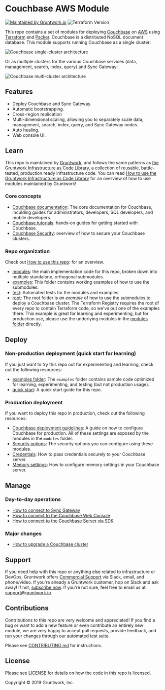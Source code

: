 <!--
:type: service
:name: Couchbase
:description: Deploy a Couchbase cluster. Supports automatic bootstrapping, Sync Gateway, Web Console UI, cross-region replication, and auto healing.
:icon: /_docs/couchbase-icon.png
:category: other-data-stores
:cloud: aws
:tags: nosql
:license: open-source
:built-with: terraform, bash
-->

# Couchbase AWS Module

[![Maintained by Gruntwork.io](https://img.shields.io/badge/maintained%20by-gruntwork.io-%235849a6.svg)](https://gruntwork.io/?ref=repo_aws_couchbase)
![Terraform Version](https://img.shields.io/badge/tf-%3E%3D0.15.0-blue.svg)

This repo contains a set of modules for deploying [Couchbase](https://www.couchbase.com/) on 
[AWS](https://aws.amazon.com/) using [Terraform](https://www.terraform.io/) and [Packer](https://www.packer.io/). 
Couchbase is a distributed NoSQL document database. This module supports running Couchbase as a single cluster:

![Couchbase single-cluster architecture](https://github.com/gruntwork-io/terraform-aws-couchbase/blob/master/_docs/couchbase-single-cluster-architecture.png?raw=true)

Or as multiple clusters for the various Couchbase services (data, management, search, index, query) and Sync Gateway:

![Couchbase multi-cluster architecture](https://github.com/gruntwork-io/terraform-aws-couchbase/blob/master/_docs/couchbase-multi-cluster-architecture.png?raw=true)




## Features

* Deploy Couchbase and Sync Gateway.
* Automatic bootstrapping.
* Cross-region replication
* Multi-dimensional scaling, allowing you to separately scale data, management, search, index, query, and Sync 
  Gateway nodes.
* Auto healing.
* Web console UI.




## Learn

This repo is maintained by [Gruntwork](https://www.gruntwork.io), and follows the same patterns as [the Gruntwork
Infrastructure as Code Library](https://gruntwork.io/infrastructure-as-code-library/), a collection of reusable,
battle-tested, production ready infrastructure code. You can read [How to use the Gruntwork Infrastructure as Code
Library](https://gruntwork.io/guides/foundations/how-to-use-gruntwork-infrastructure-as-code-library/) for an overview
of how to use modules maintained by Gruntwork!

### Core concepts

* [Couchbase documentation](https://docs.couchbase.com/home/index.html): The core documentation for Couchbase, inculding
  guides for administrators, developers, SQL developers, and mobile developers.
* [Couchbase tutorials](https://docs.couchbase.com/tutorials/index.html): hands-on guides for getting started with
  Couchbase.
* [Couchbase Security](https://docs.couchbase.com/server/6.0/learn/security/security-overview.html): overview of how to 
  secure your Couchbase clusters.


### Repo organization

Check out [How to use this repo](https://github.com/gruntwork-io/terraform-aws-couchbase/tree/master/core-concepts.md#how-to-use-this-repo): 
for an overview.

* [modules](https://github.com/gruntwork-io/terraform-aws-couchbase/tree/master/modules): the main implementation code for this repo, broken down into multiple standalone, orthogonal submodules.
* [examples](https://github.com/gruntwork-io/terraform-aws-couchbase/tree/master/examples): This folder contains working examples of how to use the submodules.
* [test](https://github.com/gruntwork-io/terraform-aws-couchbase/tree/master/test): Automated tests for the modules and examples.
* [root](https://github.com/gruntwork-io/terraform-aws-couchbase/tree/master): The root folder is *an example* of how to use the submodules to deploy a Couchbase cluster. The Terraform Registry requires the root of every repo to contain Terraform code, so we've put one of the examples there. This example is great for learning and experimenting, but for production use, please use the underlying modules in the [modules folder](https://github.com/gruntwork-io/terraform-aws-couchbase/tree/master/modules) directly.




## Deploy

### Non-production deployment (quick start for learning)

If you just want to try this repo out for experimenting and learning, check out the following resources:

* [examples folder](https://github.com/gruntwork-io/terraform-aws-couchbase/tree/master/examples): The `examples` folder contains sample code optimized for learning, experimenting, and testing (but not production usage).
* [quick start](https://github.com/gruntwork-io/terraform-aws-couchbase/tree/master/core-concepts.md#quick-start): A quick
  start guide for this repo.

### Production deployment

If you want to deploy this repo in production, check out the following resources:

* [Couchbase deployment guidelines](https://docs.couchbase.com/server/6.0/install/install-production-deployment.html):
  A guide on how to configure Couchbase for production. All of these settings are exposed by the modules in the
  `modules` folder. 
* [Security options](https://github.com/gruntwork-io/terraform-aws-couchbase/tree/master/modules/couchbase-cluster/README.md#security):
  The security options you can configure using these modules.
* [Credentials](https://github.com/gruntwork-io/terraform-aws-couchbase/tree/master/modules/run-couchbase-server/README.md#passing-credentials-securely):
  How to pass credentials securely to your Couchbase server.
* [Memory settings](https://github.com/gruntwork-io/terraform-aws-couchbase/tree/master/modules/run-couchbase-server/README.md#memory-settings):
  How to configure memory settings in your Couchbase server.
  



## Manage

### Day-to-day operations

* [How to connect to Sync Gateway](https://github.com/gruntwork-io/terraform-aws-couchbase/tree/master/modules/couchbase-cluster/README.md#connecting-to-sync-gateway)
* [How to connect to the Couchbase Web Console](https://github.com/gruntwork-io/terraform-aws-couchbase/tree/master/modules/couchbase-cluster/README.md#connecting-to-the-couchbase-server-web-console)
* [How to connect to the Couchbase Server via SDK](https://github.com/gruntwork-io/terraform-aws-couchbase/tree/master/modules/couchbase-cluster/README.md#connecting-to-couchbase-server-via-the-sdk)

### Major changes

* [How to upgrade a Couchbase cluster](https://github.com/gruntwork-io/terraform-aws-couchbase/tree/master/modules/couchbase-cluster/README.md#how-do-you-roll-out-updates)




## Support

If you need help with this repo or anything else related to infrastructure or DevOps, Gruntwork offers [Commercial Support](https://gruntwork.io/support/) via Slack, email, and phone/video. If you're already a Gruntwork customer, hop on Slack and ask away! If not, [subscribe now](https://www.gruntwork.io/pricing/). If you're not sure, feel free to email us at [support@gruntwork.io](mailto:support@gruntwork.io).




## Contributions

Contributions to this repo are very welcome and appreciated! If you find a bug or want to add a new feature or even contribute an entirely new module, we are very happy to accept pull requests, provide feedback, and run your changes through our automated test suite.

Please see [CONTRIBUTING.md](https://github.com/gruntwork-io/terraform-aws-couchbase/tree/master/CONTRIBUTING.md) for instructions.




## License

Please see [LICENSE](https://github.com/gruntwork-io/terraform-aws-couchbase/tree/master/LICENSE) for details on how the code in this repo is licensed.


Copyright &copy; 2019 Gruntwork, Inc.



